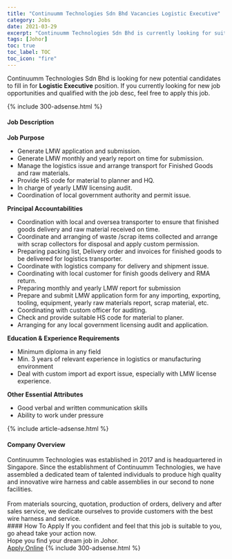 ```yaml
---
title: "Continuumm Technologies Sdn Bhd Vacancies Logistic Executive" 
category: Jobs 
date: 2021-03-29 
excerpt: "Continuumm Technologies Sdn Bhd is currently looking for suitable person to fill in the Logistic Executive which based in Johor" 
tags: [Johor] 
toc: true 
toc_label: TOC 
toc_icon: "fire" 
--- 
```


<p>Continuumm Technologies Sdn Bhd is looking for new potential candidates to fill in for <b>Logistic Executive</b> position. If you currently looking for new job opportunities and qualified with the job desc, feel free to apply this job.
</p>{% include 300-adsense.html %} 
<div><div><h4>Job Description</h4></div><div><div><span><div><p><strong>Job Purpose</strong></p><ul><li>Generate LMW application and submission.</li><li>Generate LMW monthly and yearly report on time for submission.</li><li>Manage the logistics issue and arrange transport for Finished Goods and raw materials.</li><li>Provide HS code for material to planner and HQ.</li><li>In charge of yearly LMW licensing audit.</li><li>Coordination of local government authority and permit issue.&#160;</li></ul><p><strong>Principal Accountabilities</strong></p><ul><li>Coordination with local and oversea transporter to ensure that finished goods delivery and raw material received on time.</li><li>Coordinate and arranging of waste /scrap items collected and arrange with scrap collectors for disposal and apply custom permission.</li><li>Preparing packing list, Delivery order and invoices for finished goods to be delivered for logistics transporter.</li><li>Coordinate with logistics company for delivery and shipment issue.</li><li>Coordinating with local customer for finish goods delivery and RMA return.</li><li>Preparing monthly and yearly LMW report for submission</li><li>Prepare and submit LMW application form for any importing, exporting, tooling, equipment, yearly raw materials report, scrap material, etc.</li><li>Coordinating with custom officer for auditing.</li><li>Check and provide suitable HS code for material to planer.</li><li>Arranging for any local government licensing audit and application.</li></ul><p><strong>Education &amp; Experience Requirements</strong></p><ul><li>Minimum diploma in any field</li><li>Min. 3 years of relevant experience in logistics or manufacturing environment</li><li>Deal with custom import ad export issue, especially with LMW license experience.&#160;</li></ul><p><strong>Other Essential Attributes</strong></p><ul><li>Good verbal and written communication skills</li><li>Ability to work under pressure&#160;</li></ul></div></span></div></div></div> 
{% include article-adsense.html %} 
<div><div><h4>Company Overview</h4></div><div><div><span><div><div>Continuumm Technologies was established in 2017 and is headquartered in Singapore. Since the establishment of Continuumm Technologies, we have assembled a dedicated team of talented individuals to produce high quality and innovative wire harness and cable assemblies in our second to none facilities.<br>
&#160;</div>
<div>From materials sourcing, quotation, production of orders, delivery and after sales service, we dedicate ourselves to provide customers with the best wire harness and service.</div></div></span></div></div></div> 
#### How To Apply 
If you confident and feel that this job is suitable to you, go ahead take your action now. <br/> 
Hope you find your dream job in Johor. <br/> 
<a href="https://www.jobstreet.com.my/en/job/logistic-executive-4515283?jobId=jobstreet-my-job-4515283&" class="btn btn--info" target="_blank" rel="nofollow noopenner">Apply Online</a> 
{% include 300-adsense.html %} 